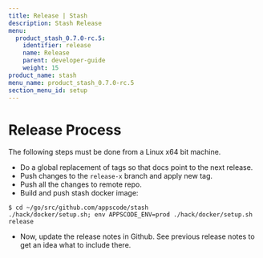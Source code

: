 ```yaml
---
title: Release | Stash
description: Stash Release
menu:
  product_stash_0.7.0-rc.5:
    identifier: release
    name: Release
    parent: developer-guide
    weight: 15
product_name: stash
menu_name: product_stash_0.7.0-rc.5
section_menu_id: setup
---
```

# Release Process

The following steps must be done from a Linux x64 bit machine.

- Do a global replacement of tags so that docs point to the next release.
- Push changes to the `release-x` branch and apply new tag.
- Push all the changes to remote repo.
- Build and push stash docker image:
```console
$ cd ~/go/src/github.com/appscode/stash
./hack/docker/setup.sh; env APPSCODE_ENV=prod ./hack/docker/setup.sh release
```

- Now, update the release notes in Github. See previous release notes to get an idea what to include there.
